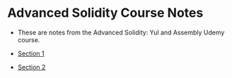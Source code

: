 # Advanced Solidity Course Notes

- These are notes from the Advanced Solidity: Yul and Assembly Udemy course.

- [Section 1](./section-1.md)
- [Section 2](./section-2.md)